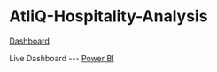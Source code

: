 # AtliQ-Hospitality-Analysis

[Dashboard](https://github.com/Chatterjee18/AtliQ-Hospitality-Analysis/blob/6394871bfbda597d5cf17ccf70f1f64396b90afb/AtliQ%20Hospitality%20Analysis.pdf)

Live Dashboard --- [Power BI](https://app.powerbi.com/view?r=eyJrIjoiNDUwY2M3OTAtMDA3YS00MmY5LWEzMmYtZjMxMGI4ODBiN2MwIiwidCI6ImM2ZTU0OWIzLTVmNDUtNDAzMi1hYWU5LWQ0MjQ0ZGM1YjJjNCJ9)
